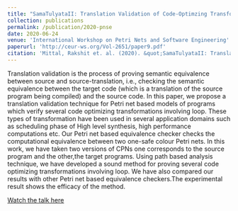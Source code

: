 ```yaml
---
title: "SamaTulyataII: Translation Validation of Code-Optimzing Transformations Involving Loops using Petri Net based Models of Programs"
collection: publications
permalink: /publication/2020-pnse
date: 2020-06-24
venue: 'International Workshop on Petri Nets and Software Engineering'
paperurl: 'http://ceur-ws.org/Vol-2651/paper9.pdf'
citation: 'Mittal, Rakshit et. al. (2020). &quot;SamaTulyataII: Translation Validation of Code-Optimzing Transformations Involving Loops using Petri Net based Models of Programs.&quot; <i>International Workshop on Petri Nets and Software Engineering</i>.'
---
```

Translation validation is the process of proving semantic equivalence between source and source-translation, i.e., checking the semantic equivalence between the target code (which is a translation of the source program being compiled) and the source code. In this paper, we propose a translation validation technique for Petri net based models of programs which verify several code optimizing transformations involving loop. These types of transformation have been used in several application domains such as scheduling phase of High level synthesis, high performance computations etc. Our Petri net based equivalence checker checks the computational equivalence between two one-safe colour Petri nets. In this work, we have taken two versions of CPNs one corresponds to the source program and the other,the target programs. Using path based analysis technique, we have developed a sound method for proving several code optimizing transformations involving loop. We have also compared our results with other Petri net based equivalence checkers.The experimental result shows the efficacy of the method.


[Watch the talk here](https://youtu.be/FqxCCwEAEec)

